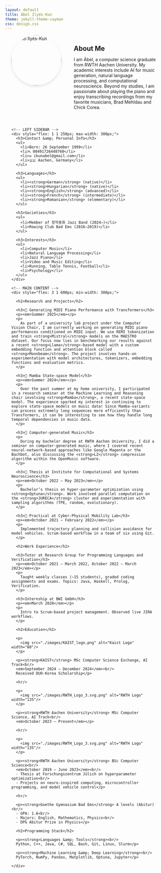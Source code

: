 ```yaml
---
layout: default
title: Ábel Ilyés-Kun
theme: jekyll-theme-cayman
css: design.css
---
```


<div style="max-width: 1600px; margin: 0 auto; padding-left: 20px; padding-right: 20px;">

  <div style="display: flex; align-items: flex-start; gap: 20px; margin-bottom: 2em;">
    <img src="./images/cjdh_busking.jpeg" alt="Ábel Ilyés-Kun" width="160" 
         style="border-radius: 50%; object-fit: cover; box-shadow: 0 4px 8px rgba(0,0,0,0.1);" />
    <div style="margin-left: 20px;">
      <h2 style="border-bottom: none; margin-bottom: 0.5em;">About Me</h2>
      <p>
        I am Ábel, a computer science graduate from RWTH Aachen University.
        My academic interests include AI for music generation, natural language processing, and computational neuroscience.
        Beyond my studies, I am passionate about playing the piano and enjoy transcribing recordings from my favorite musicians,
        Brad Mehldau and Chick Corea.
      </p>
    </div>
  </div>

  <div style="display: flex; gap: 40px;">

    <!-- LEFT SIDEBAR -->
    <div style="flex: 1 1 250px; max-width: 300px;">
      <h3>Contact &amp; Personal Info</h3>
      <ul>
        <li>Born: 26 September 1999</li>
        <li>📞 00491726448760</li>
        <li>✉️ ikunabel@gmail.com</li>
        <li>🇩🇪 Aachen, Germany</li>
      </ul>

      <h3>Languages</h3>
      <ul>
        <li><strong>German</strong> (native)</li>
        <li><strong>Hungarian</strong> (native)</li>
        <li><strong>English</strong> (advanced)</li>
        <li><strong>French</strong> (intermediate)</li>
        <li><strong>Romanian</strong> (elementary)</li>
      </ul>

      <h3>Societies</h3>
      <ul>
        <li>Member of 창작동화 Jazz Band (2024–)</li>
        <li>Rowing Club Bad Ems (2016–2019)</li>
      </ul>

      <h3>Interests</h3>
      <ul>
        <li>Computer Music</li>
        <li>Natural Language Processing</li>
        <li>Jazz Piano</li>
        <li>Video and Music Editing</li>
        <li>Running, Table Tennis, Football</li>
        <li>Psychology</li>
      </ul>
    </div>

    <!-- MAIN CONTENT -->
    <div style="flex: 3 1 600px; min-width: 300px;">

      <h2>Research and Projects</h2>

      <h3>🎹 Generating MIDI Piano Performance with Transformers</h3>  
      <p><em>Summer 2025</em></p>
      <p>
        As part of a university lab project under the Computer Vision Chair, I am currently working on generating MIDI piano performances conditioned on MIDI input. We use REMI tokenization and train <strong>Mistral</strong> models on the MAESTRO dataset. Our focus now lies in benchmarking our results against a recent <strong>Llama</strong>-based model with a custom embedding function and attention block called <strong>Moonbeam</strong>. The project involves hands-on experimentation with model architectures, tokenizers, embedding functions and evaluation metrics.
      </p>

      <h3>🐍 Mamba State-space Model</h3>  
      <p><em>Summer 2024</em></p>
      <p>
        Over the past summer at my home university, I participated in a research seminar at the Machine Learning and Reasoning chair involving <strong>Mamba</strong>, a recent state-space model. The experience sparked my interest in continuing to explore state-space models on music data! Since Mamba-variants can process extremely long sequences more efficiently than Transformers, it can be interesting to see how they handle long temporal dependencies in music data.
      </p>

      <h3>🎵 Computer-generated Music</h3>
      <p>
        During my bachelor degree at RWTH Aachen University, I did a seminar on computer-generated music, where I covered recent neural-network-based approaches like Google Magenta or the Bachbot, also discussing the <strong>LZ</strong> compression algorithm within the OpenMusic software.
      </p>

      <h3>🧠 Thesis at Institute for Computational and Systems Neuroscience</h3>
      <p><em>October 2022 – May 2023</em></p>
      <p>
        Bachelor’s thesis on hyper-parameter optimization using <strong>Optuna</strong>. Work involved parallel computation on the <strong>JURECA</strong> cluster and experimentation with sampling algorithms (TPE, random, evolutionary).
      </p>

      <h3>🚙 Practical at Cyber-Physical Mobility Lab</h3>  
      <p><em>October 2021 – February 2022</em></p>
      <p>
        Implemented trajectory planning and collision avoidance for model vehicles. Scrum-based workflow in a team of six using Git.
      </p>

      <h2>Work Experience</h2>

      <h3>Tutor at Research Group for Programming Languages and Verification</h3>  
      <p><em>October 2021 – March 2022, October 2022 – March 2023</em></p>
      <p>
        Taught weekly classes (~15 students), graded coding assignments and exams. Topics: Java, Haskell, Prolog, Verification.
      </p>

      <h3>Internship at BWI GmbH</h3>
      <p><em>March 2020</em></p>
      <p>
        Intro to Scrum-based project management. Observed live JIRA workflows.
      </p>

      <h2>Education</h2>

      <p>
        <img src="./images/KAIST_logo.png" alt="Kaist Logo" width="80"/>
      </p> 

      <p><strong>KAIST</strong> MSc Computer Science Exchange, AI Track<br/>
      <em>September 2024 – December 2024</em><br/>
      Received DUO-Korea Scholarship</p>

      <hr/>

      <p>
        <img src="./images/RWTH_Logo_3.svg.png" alt="RWTH Logo" width="135"/>
      </p> 

      <p><strong>RWTH Aachen University</strong> MSc Computer Science, AI Track<br/>
      <em>October 2023 – Present</em></p>

      <hr/>

      <p>
        <img src="./images/RWTH_Logo_3.svg.png" alt="RWTH Logo" width="135"/>
      </p>

      <p><strong>RWTH Aachen University</strong> BSc Computer Science<br/>
      <em>October 2019 – June 2023</em><br/>
      - Thesis at Forschungszentrum Jülich on hyperparameter optimization<br/>
      - Projects on neuro-inspired computing, microcontroller programming, and model vehicle control</p>

      <hr/>

      <p><strong>Goethe Gymnasium Bad Ems</strong> A levels (Abitur)<br/>
      - GPA: 1.6<br/>
      - Majors: English, Mathematics, Physics<br/>
      - DPG Abitur Prize in Physics</p>

      <h2>Programming Stack</h2>

      <p><strong>Languages &amp; Tools</strong><br/>
      Python, C++, Java, C#, SQL, Bash, Git, Linux, Slurm</p>

      <p><strong>Machine Learning &amp; Deep Learning</strong><br/>
      PyTorch, NumPy, Pandas, Matplotlib, Optuna, Jupyter</p>

    </div>
  </div>
</div>
